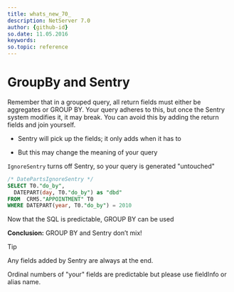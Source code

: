 ```yaml
---
title: whats_new_70_
description: NetServer 7.0
author: {github-id}
so.date: 11.05.2016
keywords:
so.topic: reference
---
```


# GroupBy and Sentry

Remember that in a grouped query, all return fields must either be aggregates or GROUP BY. Your query adheres to this, but once the Sentry system modifies it, it may break. You can avoid this by adding the return fields and join yourself.

* Sentry will pick up the fields; it only adds when it has to

* But this may change the meaning of your query

`IgnoreSentry` turns off Sentry, so your query is generated "untouched"

```SQL
/* DatePartsIgnoreSentry */
SELECT T0."do_by",
  DATEPART(day, T0."do_by") as "dbd"
FROM  CRM5."APPOINTMENT" T0 
WHERE DATEPART(year, T0."do_by") = 2010
```

Now that the SQL is predictable, GROUP BY can be used

**Conclusion:** GROUP BY and Sentry don’t mix!

> [!TIP]
> Any fields added by Sentry are always at the end.

Ordinal numbers of "your" fields are predictable but please use fieldInfo or alias name.
